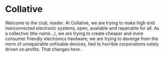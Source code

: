 # Collative
Welcome to the club, reader. At Collative, we are trying to make high end inerconnected electronic systems, open, available and repairable for all. As a collective (the name...), we are trying to create cheaper and more consumer friendly electronics hardware; we are trying to deverge from the norm of unrepairable unfixable devices, tied to horrible corporations solely driven on profits. That changes here.
